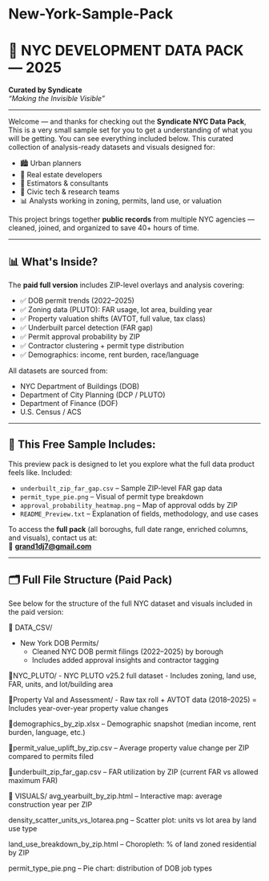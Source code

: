 # New-York-Sample-Pack

# 🗽 NYC DEVELOPMENT DATA PACK — 2025  
**Curated by Syndicate**  
*“Making the Invisible Visible”*

---

Welcome — and thanks for checking out the **Syndicate NYC Data Pack**, This is a very small sample set for you to get a understanding of what you will be getting. You can see everything included below.
This curated collection of analysis-ready datasets and visuals designed for:

- 🏙️ Urban planners  
- 🧱 Real estate developers  
- 🧮 Estimators & consultants  
- 🧠 Civic tech & research teams  
- 📊 Analysts working in zoning, permits, land use, or valuation

This project brings together **public records** from multiple NYC agencies — cleaned, joined, and organized to save 40+ hours of time. 

---

## 📊 What's Inside?

The **paid full version** includes ZIP-level overlays and analysis covering:

- ✅ DOB permit trends (2022–2025)
- ✅ Zoning data (PLUTO): FAR usage, lot area, building year
- ✅ Property valuation shifts (AVTOT, full value, tax class)
- ✅ Underbuilt parcel detection (FAR gap)
- ✅ Permit approval probability by ZIP
- ✅ Contractor clustering + permit type distribution
- ✅ Demographics: income, rent burden, race/language

All datasets are sourced from:
- NYC Department of Buildings (DOB)
- Department of City Planning (DCP / PLUTO)
- Department of Finance (DOF)
- U.S. Census / ACS

---

## 🧪 This Free Sample Includes:

This preview pack is designed to let you explore what the full data product feels like. Included:

- `underbuilt_zip_far_gap.csv` – Sample ZIP-level FAR gap data
- `permit_type_pie.png` – Visual of permit type breakdown
- `approval_probability_heatmap.png` – Map of approval odds by ZIP
- `README_Preview.txt` – Explanation of fields, methodology, and use cases

To access the **full pack** (all boroughs, full date range, enriched columns, and visuals), contact us at:  
📧 **grand1dj7@gmail.com**

---

## 🗂️ Full File Structure (Paid Pack)

See below for the structure of the full NYC dataset and visuals included in the paid version:

📁 DATA_CSV/
- New York DOB Permits/
     - Cleaned NYC DOB permit filings (2022–2025) by borough
     - Includes added approval insights and contractor tagging

📁NYC_PLUTO/
     - NYC PLUTO v25.2 full dataset
     - Includes zoning, land use, FAR, units, and lot/building area

📁Property Val and Assessment/
     - Raw tax roll + AVTOT data (2018–2025)
     = Includes year-over-year property value changes

📁demographics_by_zip.xlsx
    – Demographic snapshot (median income, rent burden, language, etc.)

📁permit_value_uplift_by_zip.csv
  – Average property value change per ZIP compared to permits filed

📁underbuilt_zip_far_gap.csv
   – FAR utilization by ZIP (current FAR vs allowed maximum FAR)

📁 VISUALS/
avg_yearbuilt_by_zip.html
  – Interactive map: average construction year per ZIP

density_scatter_units_vs_lotarea.png
  – Scatter plot: units vs lot area by land use type

land_use_breakdown_by_zip.html
  – Choropleth: % of land zoned residential by ZIP

permit_type_pie.png
  – Pie chart: distribution of DOB job types
